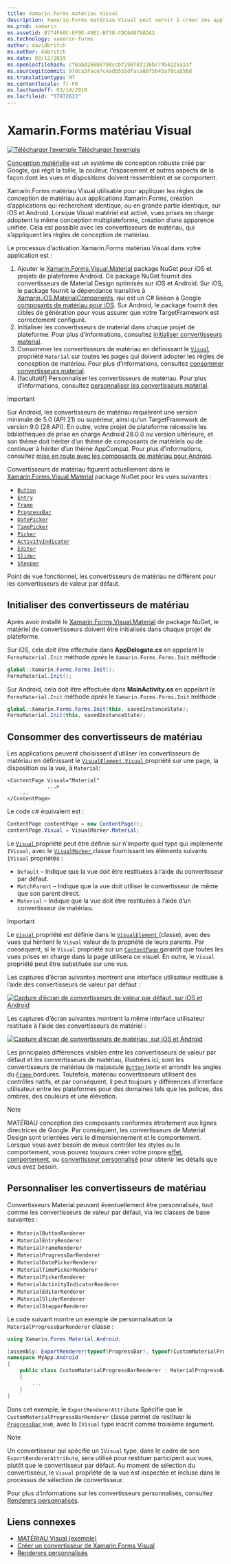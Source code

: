 ```yaml
---
title: Xamarin.Forms matériau Visual
description: Xamarin.Forms matériau Visual peut servir à créer des applications de Xamarin.Forms recherchent identique, ou en grande partie identique, sur iOS et Android.
ms.prod: xamarin
ms.assetid: B774F68C-EF9E-49E1-B738-CDC64879ADA2
ms.technology: xamarin-forms
author: davidbritch
ms.author: dabritch
ms.date: 03/12/2019
ms.openlocfilehash: cf6ab8266b0798ccbf29078313bbc7454125a1af
ms.sourcegitcommit: 97dca3face7c4ad5555dfaca88f5b45a70ca556d
ms.translationtype: MT
ms.contentlocale: fr-FR
ms.lasthandoff: 03/14/2019
ms.locfileid: "57972622"
---
```

# <a name="xamarinforms-material-visual"></a>Xamarin.Forms matériau Visual

[![Télécharger l’exemple](~/media/shared/download.png) Télécharger l’exemple](https://developer.xamarin.com/samples/xamarin-forms/UserInterface/VisualDemos/)

[Conception matérielle](https://material.io) est un système de conception robuste créé par Google, qui régit la taille, la couleur, l’espacement et autres aspects de la façon dont les vues et dispositions doivent ressemblent et se comportent.

Xamarin.Forms matériau Visual utilisable pour appliquer les règles de conception de matériau aux applications Xamarin.Forms, création d’applications qui recherchent identique, ou en grande partie identique, sur iOS et Android. Lorsque Visual matériel est activé, vues prises en charge adoptent la même conception multiplateforme, création d’une apparence unifiée. Cela est possible avec les convertisseurs de matériau, qui s’appliquent les règles de conception de matériau.

Le processus d’activation Xamarin.Forms matériau Visual dans votre application est :

1. Ajouter le [Xamarin.Forms.Visual.Material](https://www.nuget.org/packages/Xamarin.Forms.Visual.Material/) package NuGet pour iOS et projets de plateforme Android. Ce package NuGet fournit des convertisseurs de Material Design optimisés sur iOS et Android. Sur iOS, le package fournit la dépendance transitive à [Xamarin.iOS.MaterialComponents](https://www.nuget.org/packages/Xamarin.iOS.MaterialComponents), qui est un C# liaison à Google [composants de matériau pour iOS](https://material.io/develop/ios/). Sur Android, le package fournit des cibles de génération pour vous assurer que votre TargetFramework est correctement configuré.
1. Initialiser les convertisseurs de material dans chaque projet de plateforme. Pour plus d’informations, consultez [initialiser convertisseurs material](#initialize-material-renderers).
1. Consommer les convertisseurs de matériau en définissant le [ `Visual` ](xref:Xamarin.Forms.VisualElement.Visual) propriété `Material` sur toutes les pages qui doivent adopter les règles de conception de matériau. Pour plus d’informations, consultez [consommer convertisseurs material](#consume-material-renderers).
1. [facultatif] Personnaliser les convertisseurs de matériau. Pour plus d’informations, consultez [personnaliser les convertisseurs material](#customize-material-renderers).

> [!IMPORTANT]
> Sur Android, les convertisseurs de matériau requièrent une version minimale de 5.0 (API 21) ou supérieur, ainsi qu’un TargetFramework de version 9.0 (28 API). En outre, votre projet de plateforme nécessite les bibliothèques de prise en charge Android 28.0.0 ou version ultérieure, et son thème doit hériter d’un thème de composants de matériels ou de continuer à hériter d’un thème AppCompat. Pour plus d’informations, consultez [mise en route avec les composants de matériau pour Android](https://github.com/material-components/material-components-android/blob/master/docs/getting-started.md).

Convertisseurs de matériau figurent actuellement dans le [Xamarin.Forms.Visual.Material](https://www.nuget.org/packages/Xamarin.Forms.Visual.Material/) package NuGet pour les vues suivantes :

- [`Button`](xref:Xamarin.Forms.Button)
- [`Entry`](xref:Xamarin.Forms.Entry)
- [`Frame`](xref:Xamarin.Forms.Frame)
- [`ProgressBar`](xref:Xamarin.Forms.ProgressBar)
- [`DatePicker`](xref:Xamarin.Forms.DatePicker)
- [`TimePicker`](xref:Xamarin.Forms.TimePicker)
- [`Picker`](xref:Xamarin.Forms.Picker)
- [`ActivityIndicator`](xref:Xamarin.Forms.ActivityIndicator)
- [`Editor`](xref:Xamarin.Forms.Editor)
- [`Slider`](xref:Xamarin.Forms.Slider)
- [`Stepper`](xref:Xamarin.Forms.Stepper)

Point de vue fonctionnel, les convertisseurs de matériau ne diffèrent pour les convertisseurs de valeur par défaut.

## <a name="initialize-material-renderers"></a>Initialiser des convertisseurs de matériau

Après avoir installé le [Xamarin.Forms.Visual.Material](https://www.nuget.org/packages/Xamarin.Forms.Visual.Material/) de package NuGet, le matériel de convertisseurs doivent être initialisés dans chaque projet de plateforme.

Sur iOS, cela doit être effectuée dans **AppDelegate.cs** en appelant le `FormsMaterial.Init` méthode *après* le `Xamarin.Forms.Forms.Init` méthode :

```csharp
global::Xamarin.Forms.Forms.Init();
FormsMaterial.Init();
```

Sur Android, cela doit être effectuée dans **MainActivity.cs** en appelant le `FormsMaterial.Init` méthode *après* le `Xamarin.Forms.Forms.Init` méthode :

```csharp
global::Xamarin.Forms.Forms.Init(this, savedInstanceState);
FormsMaterial.Init(this, savedInstanceState);
```

## <a name="consume-material-renderers"></a>Consommer des convertisseurs de matériau

Les applications peuvent choisissent d’utiliser les convertisseurs de matériau en définissant le [ `VisualElement.Visual` ](xref:Xamarin.Forms.VisualElement.Visual) propriété sur une page, la disposition ou la vue, à `Material`:

```xaml
<ContentPage Visual="Material"
             ...>
    ...
</ContentPage>
```

Le code c# équivalent est :

```csharp
ContentPage contentPage = new ContentPage();
contentPage.Visual = VisualMarker.Material;
```

Le [ `Visual` ](xref:Xamarin.Forms.VisualElement.Visual) propriété peut être définie sur n’importe quel type qui implémente `IVisual`, avec le [ `VisualMarker` ](xref:Xamarin.Forms.VisualMarker) classe fournissant les éléments suivants `IVisual` propriétés :

- `Default` – Indique que la vue doit être restituées à l’aide du convertisseur par défaut.
- `MatchParent` – Indique que la vue doit utiliser le convertisseur de même que son parent direct.
- `Material` – Indique que la vue doit être restituées à l’aide d’un convertisseur de matériau.

> [!IMPORTANT]
> Le [ `Visual` ](xref:Xamarin.Forms.VisualElement.Visual) propriété est définie dans le [ `VisualElement` ](xref:Xamarin.Forms.VisualElement) (classe), avec des vues qui héritent le `Visual` valeur de la propriété de leurs parents. Par conséquent, si le `Visual` propriété sur un [ `ContentPage` ](xref:Xamarin.Forms.ContentPage) garantit que toutes les vues prises en charge dans la page utilisera ce visuel. En outre, le `Visual` propriété peut être substituée sur une vue.

Les captures d’écran suivantes montrent une interface utilisateur restituée à l’aide des convertisseurs de valeur par défaut :

[![Capture d’écran de convertisseurs de valeur par défaut, sur iOS et Android](material-visual-images/default-renderers.png "vues à l’aide des convertisseurs de valeur par défaut")](material-visual-images/default-renderers-large.png#lightbox)

Les captures d’écran suivantes montrent la même interface utilisateur restituée à l’aide des convertisseurs de matériel :

[![Capture d’écran de convertisseurs de matériau, sur iOS et Android](material-visual-images/material-renderers.png "vues à l’aide de convertisseurs de matériau")](material-visual-images/material-renderers-large.png#lightbox)

Les principales différences visibles entre les convertisseurs de valeur par défaut et les convertisseurs de matériau, illustrées ici, sont les convertisseurs de matériau de majuscule [ `Button` ](xref:Xamarin.Forms.Button) texte et arrondir les angles du [ `Frame` ](xref:Xamarin.Forms.Frame)bordures. Toutefois, matériau convertisseurs utilisent des contrôles natifs, et par conséquent, il peut toujours y différences d’interface utilisateur entre les plateformes pour des domaines tels que les polices, des ombres, des couleurs et une élévation.

> [!NOTE]
> MATÉRIAU conception des composants conformes étroitement aux lignes directrices de Google. Par conséquent, les convertisseurs de Material Design sont orientées vers le dimensionnement et le comportement. Lorsque vous avez besoin de mieux contrôler les styles ou le comportement, vous pouvez toujours créer votre propre [effet](~/xamarin-forms/app-fundamentals/effects/index.md), [comportement](~/xamarin-forms/app-fundamentals/behaviors/index.md), ou [convertisseur personnalisé](~/xamarin-forms/app-fundamentals/custom-renderer/index.md) pour obtenir les détails que vous avez besoin.

## <a name="customize-material-renderers"></a>Personnaliser les convertisseurs de matériau

Convertisseurs Material peuvent éventuellement être personnalisés, tout comme les convertisseurs de valeur par défaut, via les classes de base suivantes :

- `MaterialButtonRenderer`
- `MaterialEntryRenderer`
- `MaterialFrameRenderer`
- `MaterialProgressBarRenderer`
- `MaterialDatePickerRenderer`
- `MaterialTimePickerRenderer`
- `MaterialPickerRenderer`
- `MaterialActivityIndicatorRenderer`
- `MaterialEditorRenderer`
- `MaterialSliderRenderer`
- `MaterialStepperRenderer`

Le code suivant montre un exemple de personnalisation la `MaterialProgressBarRenderer` classe :

```csharp
using Xamarin.Forms.Material.Android;

[assembly: ExportRenderer(typeof(ProgressBar), typeof(CustomMaterialProgressBarRenderer), new[] { typeof(VisualMarker.MaterialVisual) })]
namespace MyApp.Android
{
    public class CustomMaterialProgressBarRenderer : MaterialProgressBarRenderer
    {
        ...
    }
}
```

Dans cet exemple, le `ExportRendererAttribute` Spécifie que le `CustomMaterialProgressBarRenderer` classe permet de restituer le [ `ProgressBar` ](xref:Xamarin.Forms.ProgressBar) vue, avec la `IVisual` type inscrit comme troisième argument.

> [!NOTE]
> Un convertisseur qui spécifie un `IVisual` type, dans le cadre de son `ExportRendererAttribute`, sera utilisé pour restituer participent aux vues, plutôt que le convertisseur par défaut. Au moment de sélection du convertisseur, le `Visual` propriété de la vue est inspectée et incluse dans le processus de sélection de convertisseur.

Pour plus d’informations sur les convertisseurs personnalisés, consultez [Renderers personnalisés](~/xamarin-forms/app-fundamentals/custom-renderer/index.md).

## <a name="related-links"></a>Liens connexes

- [MATÉRIAU Visual (exemple)](https://developer.xamarin.com/samples/xamarin-forms/UserInterface/VisualDemos/)
- [Créer un convertisseur de Xamarin.Forms Visual](create.md)
- [Renderers personnalisés](~/xamarin-forms/app-fundamentals/custom-renderer/index.md)
